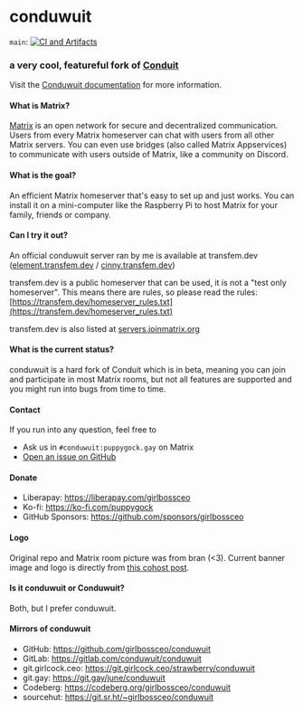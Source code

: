 # conduwuit

`main`: [![CI and
Artifacts](https://github.com/girlbossceo/conduwuit/actions/workflows/ci.yml/badge.svg?branch=main)](https://github.com/girlbossceo/conduwuit/actions/workflows/ci.yml)

<!-- ANCHOR: catchphrase -->

### a very cool, featureful fork of [Conduit](https://conduit.rs/)

<!-- ANCHOR_END: catchphrase -->

Visit the [Conduwuit documentation](https://conduwuit.puppyirl.gay/) for more
information.

<!-- ANCHOR: body -->

#### What is Matrix?

[Matrix](https://matrix.org) is an open network for secure and decentralized
communication. Users from every Matrix homeserver can chat with users from all
other Matrix servers. You can even use bridges (also called Matrix Appservices)
to communicate with users outside of Matrix, like a community on Discord.

#### What is the goal?

An efficient Matrix homeserver that's easy to set up and just works. You can
install it on a mini-computer like the Raspberry Pi to host Matrix for your
family, friends or company.

#### Can I try it out?

An official conduwuit server ran by me is available at transfem.dev
([element.transfem.dev](https://element.transfem.dev) /
[cinny.transfem.dev](https://cinny.transfem.dev))

transfem.dev is a public homeserver that can be used, it is not a "test only
homeserver". This means there are rules, so please read the rules:
[https://transfem.dev/homeserver_rules.txt](https://transfem.dev/homeserver_rules.txt)

transfem.dev is also listed at
[servers.joinmatrix.org](https://servers.joinmatrix.org/)

#### What is the current status?

conduwuit is a hard fork of Conduit which is in beta, meaning you can join and
participate in most Matrix rooms, but not all features are supported and you
might run into bugs from time to time.

<!-- ANCHOR_END: body -->

<!-- ANCHOR: footer -->

#### Contact

If you run into any question, feel free to

- Ask us in `#conduwuit:puppygock.gay` on Matrix
- [Open an issue on GitHub](https://github.com/girlbossceo/conduwuit/issues/new)

#### Donate

- Liberapay: <https://liberapay.com/girlbossceo>
- Ko-fi: <https://ko-fi.com/puppygock>
- GitHub Sponsors: <https://github.com/sponsors/girlbossceo>

#### Logo

Original repo and Matrix room picture was from bran (<3). Current banner image
and logo is directly from [this cohost
post](https://cohost.org/RatBaby/post/1028290-finally-a-flag-for).

#### Is it conduwuit or Conduwuit?

Both, but I prefer conduwuit.

#### Mirrors of conduwuit

- GitHub: <https://github.com/girlbossceo/conduwuit>
- GitLab: <https://gitlab.com/conduwuit/conduwuit>
- git.girlcock.ceo: <https://git.girlcock.ceo/strawberry/conduwuit>
- git.gay: <https://git.gay/june/conduwuit>
- Codeberg: <https://codeberg.org/girlbossceo/conduwuit>
- sourcehut: <https://git.sr.ht/~girlbossceo/conduwuit>

<!-- ANCHOR_END: footer -->
